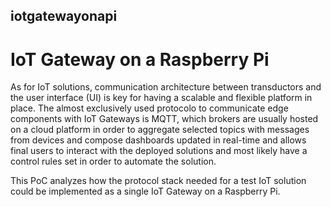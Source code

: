 ## iotgatewayonapi
# IoT Gateway on a Raspberry Pi

As for IoT solutions, communication architecture between transductors and the user interface (UI) is key for having a scalable and flexible platform in place. The almost exclusively used protocolo to communicate edge components with IoT Gateways is MQTT, which brokers are usually hosted on a cloud platform in order to  aggregate selected topics with messages from devices and compose dashboards updated in real-time and allows final users to interact with the deployed solutions and most likely have a control rules set in order to automate the solution. 

This PoC analyzes how the protocol stack needed for a test IoT solution could be implemented as a single IoT Gateway on a Raspberry Pi.
